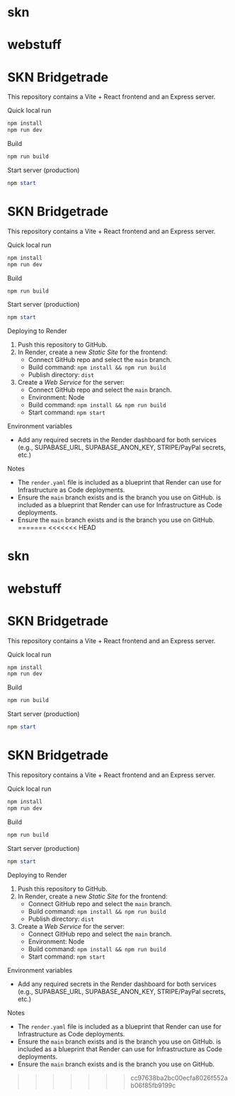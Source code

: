 
# skn
webstuff
=======
# SKN Bridgetrade

This repository contains a Vite + React frontend and an Express server.

Quick local run

```powershell
npm install
npm run dev
```

Build

```powershell
npm run build
```

Start server (production)

```powershell
npm start
```

# SKN Bridgetrade

This repository contains a Vite + React frontend and an Express server.

Quick local run

```powershell
npm install
npm run dev
```

Build

```powershell
npm run build
```

Start server (production)

```powershell
npm start
```

Deploying to Render

1. Push this repository to GitHub.
2. In Render, create a new *Static Site* for the frontend:
   - Connect GitHub repo and select the `main` branch.
   - Build command: `npm install && npm run build`
   - Publish directory: `dist`
3. Create a *Web Service* for the server:
   - Connect GitHub repo and select the `main` branch.
   - Environment: Node
   - Build command: `npm install && npm run build`
   - Start command: `npm start`

Environment variables

- Add any required secrets in the Render dashboard for both services (e.g., SUPABASE_URL, SUPABASE_ANON_KEY, STRIPE/PayPal secrets, etc.)

Notes

- The `render.yaml` file is included as a blueprint that Render can use for Infrastructure as Code deployments.
- Ensure the `main` branch exists and is the branch you use on GitHub.
 is included as a blueprint that Render can use for Infrastructure as Code deployments.
- Ensure the `main` branch exists and is the branch you use on GitHub.
=======
<<<<<<< HEAD
# skn
webstuff
=======
# SKN Bridgetrade

This repository contains a Vite + React frontend and an Express server.

Quick local run

```powershell
npm install
npm run dev
```

Build

```powershell
npm run build
```

Start server (production)

```powershell
npm start
```

# SKN Bridgetrade

This repository contains a Vite + React frontend and an Express server.

Quick local run

```powershell
npm install
npm run dev
```

Build

```powershell
npm run build
```

Start server (production)

```powershell
npm start
```

Deploying to Render

1. Push this repository to GitHub.
2. In Render, create a new *Static Site* for the frontend:
   - Connect GitHub repo and select the `main` branch.
   - Build command: `npm install && npm run build`
   - Publish directory: `dist`
3. Create a *Web Service* for the server:
   - Connect GitHub repo and select the `main` branch.
   - Environment: Node
   - Build command: `npm install && npm run build`
   - Start command: `npm start`

Environment variables

- Add any required secrets in the Render dashboard for both services (e.g., SUPABASE_URL, SUPABASE_ANON_KEY, STRIPE/PayPal secrets, etc.)

Notes

- The `render.yaml` file is included as a blueprint that Render can use for Infrastructure as Code deployments.
- Ensure the `main` branch exists and is the branch you use on GitHub.
 is included as a blueprint that Render can use for Infrastructure as Code deployments.
- Ensure the `main` branch exists and is the branch you use on GitHub.
>>>>>>> cc97638ba2bc00ecfa8026f552ab06f85fb9199c
